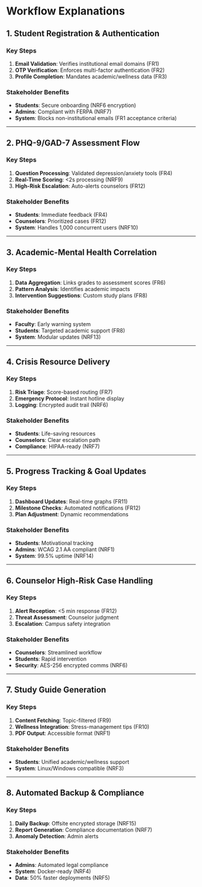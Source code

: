 # Workflow Explanations

## 1. Student Registration & Authentication
### Key Steps
1. **Email Validation**: Verifies institutional email domains (FR1)
2. **OTP Verification**: Enforces multi-factor authentication (FR2)
3. **Profile Completion**: Mandates academic/wellness data (FR3)

### Stakeholder Benefits
- **Students**: Secure onboarding (NRF6 encryption)
- **Admins**: Compliant with FERPA (NRF7)
- **System**: Blocks non-institutional emails (FR1 acceptance criteria)

---

## 2. PHQ-9/GAD-7 Assessment Flow
### Key Steps
1. **Question Processing**: Validated depression/anxiety tools (FR4)
2. **Real-Time Scoring**: <2s processing (NRF9)
3. **High-Risk Escalation**: Auto-alerts counselors (FR12)

### Stakeholder Benefits
- **Students**: Immediate feedback (FR4)
- **Counselors**: Prioritized cases (FR12)
- **System**: Handles 1,000 concurrent users (NRF10)

---

## 3. Academic-Mental Health Correlation
### Key Steps
1. **Data Aggregation**: Links grades to assessment scores (FR6)
2. **Pattern Analysis**: Identifies academic impacts
3. **Intervention Suggestions**: Custom study plans (FR8)

### Stakeholder Benefits
- **Faculty**: Early warning system
- **Students**: Targeted academic support (FR8)
- **System**: Modular updates (NRF13)

---

## 4. Crisis Resource Delivery
### Key Steps
1. **Risk Triage**: Score-based routing (FR7)
2. **Emergency Protocol**: Instant hotline display
3. **Logging**: Encrypted audit trail (NRF6)

### Stakeholder Benefits
- **Students**: Life-saving resources
- **Counselors**: Clear escalation path
- **Compliance**: HIPAA-ready (NRF7)

---

## 5. Progress Tracking & Goal Updates
### Key Steps
1. **Dashboard Updates**: Real-time graphs (FR11)
2. **Milestone Checks**: Automated notifications (FR12)
3. **Plan Adjustment**: Dynamic recommendations

### Stakeholder Benefits
- **Students**: Motivational tracking
- **Admins**: WCAG 2.1 AA compliant (NRF1)
- **System**: 99.5% uptime (NRF14)

---

## 6. Counselor High-Risk Case Handling
### Key Steps
1. **Alert Reception**: <5 min response (FR12)
2. **Threat Assessment**: Counselor judgment
3. **Escalation**: Campus safety integration

### Stakeholder Benefits
- **Counselors**: Streamlined workflow
- **Students**: Rapid intervention
- **Security**: AES-256 encrypted comms (NRF6)

---

## 7. Study Guide Generation
### Key Steps
1. **Content Fetching**: Topic-filtered (FR9)
2. **Wellness Integration**: Stress-management tips (FR10)
3. **PDF Output**: Accessible format (NRF1)

### Stakeholder Benefits
- **Students**: Unified academic/wellness support
- **System**: Linux/Windows compatible (NRF3)

---

## 8. Automated Backup & Compliance
### Key Steps
1. **Daily Backup**: Offsite encrypted storage (NRF15)
2. **Report Generation**: Compliance documentation (NRF7)
3. **Anomaly Detection**: Admin alerts

### Stakeholder Benefits
- **Admins**: Automated legal compliance
- **System**: Docker-ready (NRF4)
- **Data**: 50% faster deployments (NRF5)
